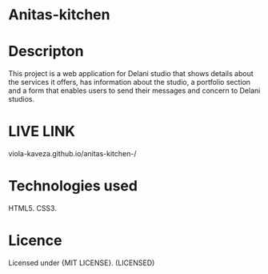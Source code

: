 # Anitas-kitchen


# Descripton
This project is a web application for Delani studio that shows details about the services it offers, has information about the studio, a portfolio section and a form that enables users to send their messages and concern to Delani studios.

# LIVE LINK
viola-kaveza.github.io/anitas-kitchen-/



# Technologies used
HTML5. CSS3.




# Licence
Licensed under {MIT LICENSE}. (LICENSED)